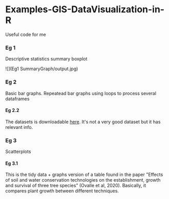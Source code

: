 # Examples-GIS-DataVisualization-in-R
Useful code for me 

### Eg 1
Descriptive statistics summary boxplot

![](Eg1 SummaryGraph/output.jpg)<!-- -->


### Eg 2
Basic bar graphs. Repeatead bar graphs using loops to process several dataframes
#### Eg 2.2
The datasets is downloadable [here](http://www.ide.cl/index.php/flora-y-fauna/item/1513-catastros-de-uso-de-suelo-y-vegetacion).
It's not a very good dataset but it has relevant info.
### Eg 3
Scatterplots
#### Eg 3.1
This is the tidy data + graphs version of a table found in the paper "Effects of soil and water conservation technologies on the establishment, growth and survival of three tree species" (Ovalle et al, 2020). Basically, it compares plant growth between different techniques.
